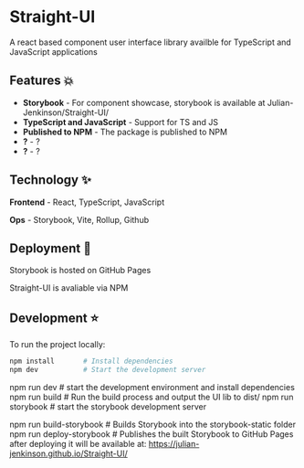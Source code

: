 # Straight-UI
A react based component user interface library availble for TypeScript and JavaScript applications

## Features 💥
- **Storybook** - For component showcase, storybook is available at Julian-Jenkinson/Straight-UI/
- **TypeScript and JavaScript** - Support for TS and JS  
- **Published to NPM** - The package is published to NPM
- **?** - ?
- **?** - ?

## Technology ✨ 
**Frontend** - React, TypeScript, JavaScript 

**Ops** - Storybook, Vite, Rollup, Github

##  Deployment 💫

Storybook is hosted on GitHub Pages

Straight-UI is avaliable via NPM

## Development ⭐

To run the project locally:

```bash
npm install       # Install dependencies
npm dev           # Start the development server
```





npm run dev         # start the development environment and install dependencies
npm run build       # Run the build process and output the UI lib to dist/
npm run storybook   # start the storybook development server

npm run build-storybook   # Builds Storybook into the storybook-static folder
npm run deploy-storybook  # Publishes the built Storybook to GitHub Pages
after deploying it will be available at: https://julian-jenkinson.github.io/Straight-UI/

